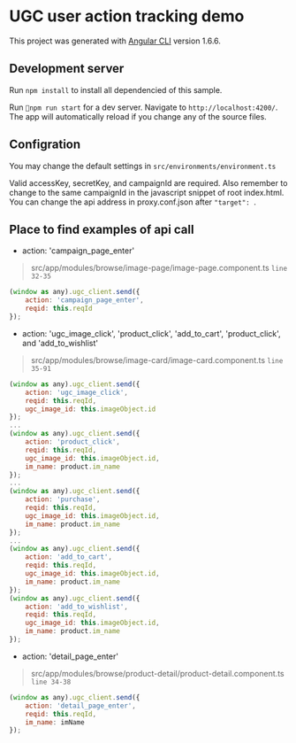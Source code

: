 # UGC user action tracking demo

This project was generated with [Angular CLI](https://github.com/angular/angular-cli) version 1.6.6.

## Development server
Run `npm install` to install all dependencied of this sample.

Run `npm run start` for a dev server. Navigate to `http://localhost:4200/`. The app will automatically reload if you change any of the source files.

## Configration
You may change the default settings in
`src/environments/environment.ts`

Valid accessKey, secretKey, and campaignId are required.
Also remember to change to the same campaignId in the javascript snippet of root index.html.
You can change the api address in proxy.conf.json after `"target": `.

## Place to find examples of api call
* action: 'campaign_page_enter'
> src/app/modules/browse/image-page/image-page.component.ts `line 32-35`
```javascript
(window as any).ugc_client.send({
    action: 'campaign_page_enter',
    reqid: this.reqId
});
```

* action: 'ugc_image_click', 'product_click', 'add_to_cart', 'product_click', and 'add_to_wishlist'
> src/app/modules/browse/image-card/image-card.component.ts `line 35-91`
```javascript
(window as any).ugc_client.send({
    action: 'ugc_image_click',
    reqid: this.reqId,
    ugc_image_id: this.imageObject.id
});
...
(window as any).ugc_client.send({
    action: 'product_click',
    reqid: this.reqId,
    ugc_image_id: this.imageObject.id,
    im_name: product.im_name
});
...
(window as any).ugc_client.send({
    action: 'purchase',
    reqid: this.reqId,
    ugc_image_id: this.imageObject.id,
    im_name: product.im_name
});
...
(window as any).ugc_client.send({
    action: 'add_to_cart',
    reqid: this.reqId,
    ugc_image_id: this.imageObject.id,
    im_name: product.im_name
});
(window as any).ugc_client.send({
    action: 'add_to_wishlist',
    reqid: this.reqId,
    ugc_image_id: this.imageObject.id,
    im_name: product.im_name
});
```

* action: 'detail_page_enter'
> src/app/modules/browse/product-detail/product-detail.component.ts `line 34-38`

```javascript
(window as any).ugc_client.send({
    action: 'detail_page_enter',
    reqid: this.reqId,
    im_name: imName
});
```